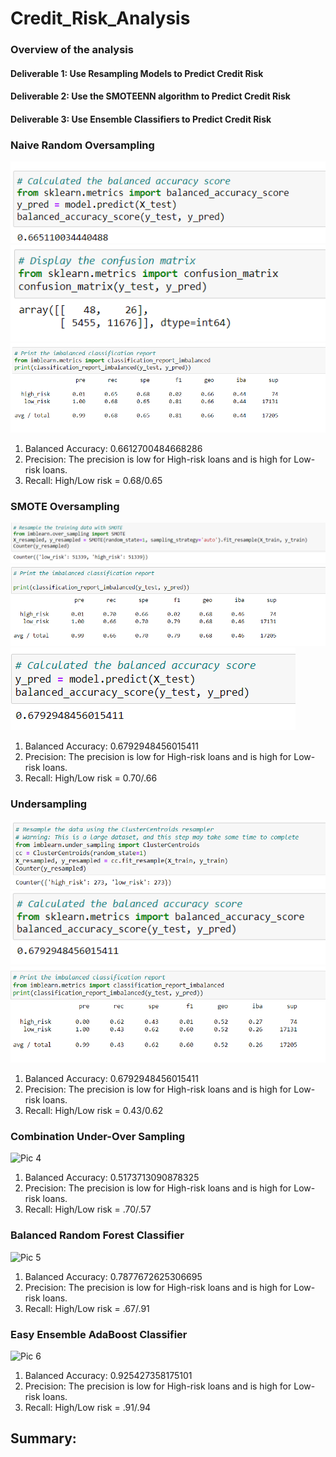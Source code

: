 # Credit_Risk_Analysis
### Overview of the analysis

#### Deliverable 1: Use Resampling Models to Predict Credit Risk
#### Deliverable 2: Use the SMOTEENN algorithm to Predict Credit Risk 

#### Deliverable 3: Use Ensemble Classifiers to Predict Credit Risk


### Naive Random Oversampling
![Pic 1](https://github.com/Tifarahani/Credit_Risk_Analysis/blob/main/Resources/img/Accuracy_Score.png)    
![Pic 1](https://github.com/Tifarahani/Credit_Risk_Analysis/blob/main/Resources/img/Confusion_Matrix.png)
![Pic 1](https://github.com/Tifarahani/Credit_Risk_Analysis/blob/main/Resources/img/Imbalanced_Classification_Report.png)
1. Balanced Accuracy: 0.6612700484668286
2. Precision: The precision is low for High-risk loans and is high for Low-risk loans.
3. Recall: High/Low risk = 0.68/0.65

### SMOTE Oversampling
![Pic 2](https://github.com/Tifarahani/Credit_Risk_Analysis/blob/main/Resources/img/SMOT1.png) 
![Pic 2](https://github.com/Tifarahani/Credit_Risk_Analysis/blob/main/Resources/img/SMOT.png) 
![Pic 2](https://github.com/Tifarahani/Credit_Risk_Analysis/blob/main/Resources/img/Smot_Accuracy_score.png)
1. Balanced Accuracy: 0.6792948456015411
2. Precision: The precision is low for High-risk loans and is high for Low-risk loans.
3. Recall: High/Low risk = 0.70/.66

### Undersampling
![Pic 3](https://github.com/Tifarahani/Credit_Risk_Analysis/blob/main/Resources/img/Undersampling1.png)
![Pic 3](https://github.com/Tifarahani/Credit_Risk_Analysis/blob/main/Resources/img/Undersampling2.png) 
![Pic 3](https://github.com/Tifarahani/Credit_Risk_Analysis/blob/main/Resources/img/Undersampling3.png) 
1. Balanced Accuracy: 0.6792948456015411
2. Precision:  The precision is low for High-risk loans and is high for Low-risk loans.
3. Recall: High/Low risk = 0.43/0.62

### Combination Under-Over Sampling
![Pic 4](.PNG)     
1. Balanced Accuracy: 0.5173713090878325
2. Precision: The precision is low for High-risk loans and is high for Low-risk loans.
3. Recall: High/Low risk = .70/.57

### Balanced Random Forest Classifier
![Pic 5](.PNG)     
1. Balanced Accuracy: 0.7877672625306695
2. Precision: The precision is low for High-risk loans and is high for Low-risk loans.
3. Recall: High/Low risk = .67/.91

### Easy Ensemble AdaBoost Classifier
![Pic 6](.PNG)     
1. Balanced Accuracy: 0.925427358175101
2. Precision: The precision is low for High-risk loans and is high for Low-risk loans.
3. Recall: High/Low risk = .91/.94

## Summary:
